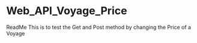# Web_API_Voyage_Price
ReadMe
This is to test the Get and Post method by changing the Price of a Voyage

